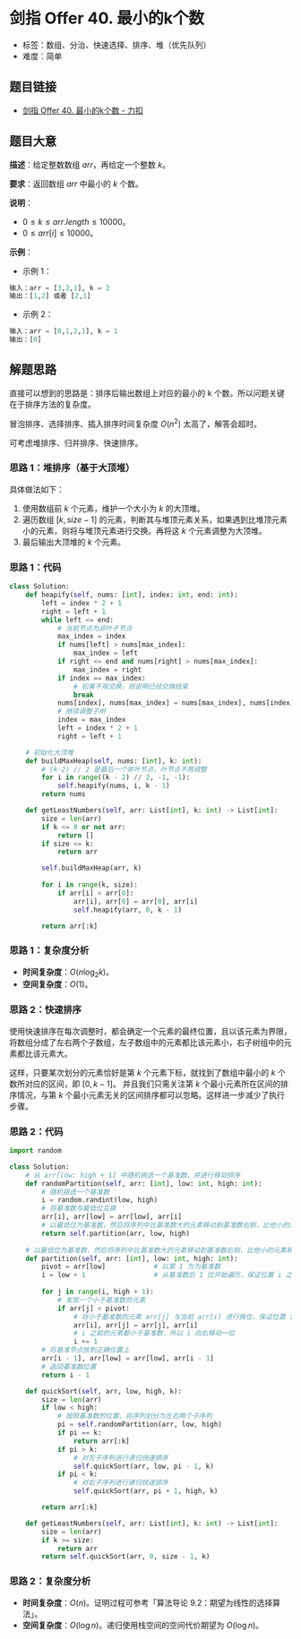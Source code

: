 # 剑指 Offer 40. 最小的k个数

- 标签：数组、分治、快速选择、排序、堆（优先队列）
- 难度：简单

## 题目链接

- [剑指 Offer 40. 最小的k个数 - 力扣](https://leetcode.cn/problems/zui-xiao-de-kge-shu-lcof/)

## 题目大意

**描述**：给定整数数组 $arr$，再给定一个整数 $k$。

**要求**：返回数组 $arr$ 中最小的 $k$ 个数。

**说明**：

- $0 \le k \le arr.length \le 10000$。
- $0 \le arr[i] \le 10000$。

**示例**：

- 示例 1：

```python
输入：arr = [3,2,1], k = 2
输出：[1,2] 或者 [2,1]
```

- 示例 2：

```python
输入：arr = [0,1,2,1], k = 1
输出：[0]
```

## 解题思路

直接可以想到的思路是：排序后输出数组上对应的最小的 k 个数。所以问题关键在于排序方法的复杂度。

冒泡排序、选择排序、插入排序时间复杂度 $O(n^2)$ 太高了，解答会超时。

可考虑堆排序、归并排序、快速排序。

### 思路 1：堆排序（基于大顶堆）

具体做法如下：

1. 使用数组前 $k$ 个元素，维护一个大小为 $k$ 的大顶堆。
2. 遍历数组 $[k, size - 1]$ 的元素，判断其与堆顶元素关系，如果遇到比堆顶元素小的元素，则将与堆顶元素进行交换。再将这 $k$ 个元素调整为大顶堆。
3. 最后输出大顶堆的 $k$ 个元素。

### 思路 1：代码

```python
class Solution:
    def heapify(self, nums: [int], index: int, end: int):
        left = index * 2 + 1
        right = left + 1
        while left <= end:
            # 当前节点为非叶子节点
            max_index = index
            if nums[left] > nums[max_index]:
                max_index = left
            if right <= end and nums[right] > nums[max_index]:
                max_index = right
            if index == max_index:
                # 如果不用交换，则说明已经交换结束
                break
            nums[index], nums[max_index] = nums[max_index], nums[index]
            # 继续调整子树
            index = max_index
            left = index * 2 + 1
            right = left + 1

    # 初始化大顶堆
    def buildMaxHeap(self, nums: [int], k: int):
        # (k-2) // 2 是最后一个非叶节点，叶节点不用调整
        for i in range((k - 2) // 2, -1, -1):
            self.heapify(nums, i, k - 1)
        return nums

    def getLeastNumbers(self, arr: List[int], k: int) -> List[int]:
        size = len(arr)
        if k <= 0 or not arr:
            return []
        if size <= k:
            return arr

        self.buildMaxHeap(arr, k)
        
        for i in range(k, size):
            if arr[i] < arr[0]:
                arr[i], arr[0] = arr[0], arr[i]
                self.heapify(arr, 0, k - 1)

        return arr[:k]
```

### 思路 1：复杂度分析

- **时间复杂度**：$O(n\log_2k)$。
- **空间复杂度**：$O(1)$。

### 思路 2：快速排序

使用快速排序在每次调整时，都会确定一个元素的最终位置，且以该元素为界限，将数组分成了左右两个子数组，左子数组中的元素都比该元素小，右子树组中的元素都比该元素大。

这样，只要某次划分的元素恰好是第 $k$ 个元素下标，就找到了数组中最小的 $k$ 个数所对应的区间，即 $[0, k - 1]$。 并且我们只需关注第 $k$ 个最小元素所在区间的排序情况，与第 $k$ 个最小元素无关的区间排序都可以忽略。这样进一步减少了执行步骤。

### 思路 2：代码

```python
import random

class Solution:
    # 从 arr[low: high + 1] 中随机挑选一个基准数，并进行移动排序
    def randomPartition(self, arr: [int], low: int, high: int):
        # 随机挑选一个基准数
        i = random.randint(low, high)
        # 将基准数与最低位互换
        arr[i], arr[low] = arr[low], arr[i]
        # 以最低位为基准数，然后将序列中比基准数大的元素移动到基准数右侧，比他小的元素移动到基准数左侧。最后将基准数放到正确位置上
        return self.partition(arr, low, high)
    
    # 以最低位为基准数，然后将序列中比基准数大的元素移动到基准数右侧，比他小的元素移动到基准数左侧。最后将基准数放到正确位置上
    def partition(self, arr: [int], low: int, high: int):
        pivot = arr[low]            # 以第 1 为为基准数
        i = low + 1                 # 从基准数后 1 位开始遍历，保证位置 i 之前的元素都小于基准数
        
        for j in range(i, high + 1):
            # 发现一个小于基准数的元素
            if arr[j] < pivot:
                # 将小于基准数的元素 arr[j] 与当前 arr[i] 进行换位，保证位置 i 之前的元素都小于基准数
                arr[i], arr[j] = arr[j], arr[i]
                # i 之前的元素都小于基准数，所以 i 向右移动一位
                i += 1
        # 将基准节点放到正确位置上
        arr[i - 1], arr[low] = arr[low], arr[i - 1]
        # 返回基准数位置
        return i - 1

    def quickSort(self, arr, low, high, k):
        size = len(arr)
        if low < high:
            # 按照基准数的位置，将序列划分为左右两个子序列
            pi = self.randomPartition(arr, low, high)
            if pi == k:
                return arr[:k]
            if pi > k:
                # 对左子序列进行递归快速排序
                self.quickSort(arr, low, pi - 1, k)
            if pi < k:
                # 对右子序列进行递归快速排序
                self.quickSort(arr, pi + 1, high, k)

        return arr[:k]

    def getLeastNumbers(self, arr: List[int], k: int) -> List[int]:
        size = len(arr)
        if k >= size:
            return arr
        return self.quickSort(arr, 0, size - 1, k)
```

### 思路 2：复杂度分析

- **时间复杂度**：$O(n)$。证明过程可参考「算法导论 9.2：期望为线性的选择算法」。
- **空间复杂度**：$O(\log n)$。递归使用栈空间的空间代价期望为 $O(\log n)$。

